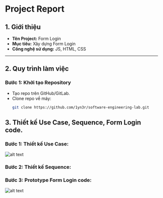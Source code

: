 # Project Report

## 1. Giới thiệu
- **Tên Project:** Form Login
- **Mục tiêu:** Xây dựng Form Login
- **Công nghệ sử dụng:** JS, HTML, CSS

---

## 2. Quy trình làm việc

### Bước 1: Khởi tạo Repository
- Tạo repo trên GitHub/GitLab.
- Clone repo về máy:  
  ```bash
  git clone https://github.com/1yn3r/software-engineering-lab.git

## 3. Thiết kế Use Case, Sequence, Form Login code.
### Bước 1: Thiết kế Use Case:
![alt text](../lab02-usecase/UC%20Lớp.drawio.png)
### Bước 2: Thiết kế Sequence:
### Bước 3: Prototype Form Login code:
![alt text](../lab04-login-form/loginform_image.png)
